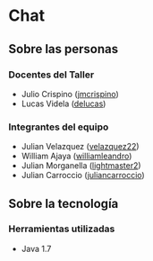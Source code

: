 # Chat

## Sobre las personas

### Docentes del Taller

* Julio Crispino ([jmcrispino](https://github.com/jmcrispino))
* Lucas Videla ([delucas](https://github.com/delucas))

### Integrantes del equipo

* Julian Velazquez ([velazquez22](https://github.com/velazquez22))
* William Ajaya ([williamleandro](https://github.com/williamleandro))
* Julian Morganella ([lightmaster2](https://github.com/lightmaster2))
* Julian Carroccio ([juliancarroccio](https://github.com/juliancarroccio))

## Sobre la tecnología

### Herramientas utilizadas

* Java 1.7